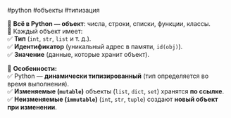 #python #объекты #типизация

🔹 **Всё в Python — объект**: числа, строки, списки, функции, классы.  
🔹 Каждый объект имеет:  
✅ **Тип** (`int`, `str`, `list` и т. д.).  
✅ **Идентификатор** (уникальный адрес в памяти, `id(obj)`).  
✅ **Значение** (данные, которые хранит объект).

🔹 **Особенности:**  
✅ Python — **динамически типизированный** (тип определяется во время выполнения).  
✅ **Изменяемые (`mutable`)** объекты (`list`, `dict`, `set`) хранятся **по ссылке**.  
✅ **Неизменяемые (`immutable`)** (`int`, `str`, `tuple`) создают **новый объект при изменении**.